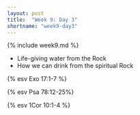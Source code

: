 ```yaml
---
layout: post
title:  "Week 9: Day 3"
shortname: "week9-day3"
---
```


{% include week9.md %}

* Life-giving water from the Rock
* How we can drink from the spiritual Rock

{% esv Exo 17:1-7 %}

{% esv Psa 78:12-25%}

{% esv 1Cor 10:1-4 %}